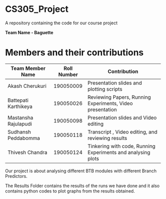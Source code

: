# CS305_Project
A repository containing the code for our course project

**Team Name - Baguette**
# Members and their contributions
 Team Member Name | Roll Number | Contribution 
 ---  | --- | ---
Akash Cherukuri | 190050009 | Presentation slides and plotting scripts
Battepati Karthikeya | 190050026 | Reviewing Papers, Running Experiments, Video presentation
Mastansha Rajulapudi |  190050098 | Presentation slides and Video editing
Sudhansh Peddabomma | 190050118 | Transcript , Video editing, and reviewing results
Thivesh Chandra | 190050124 | Tinkering with code, Running Experiments and analysing plots


Our project is about analysing different BTB modules with different Branch Predictors.

The Results Folder contains the results of the runs we have done and it also contains python codes to plot graphs from the results obtained.
